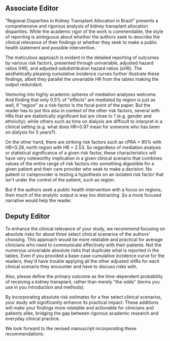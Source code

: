 ## Associate Editor
"Regional Disparities in Kidney Transplant Allocation in Brazil" presents a comprehensive and rigorous analysis of kidney transplant allocation disparities. While the academic rigor of the work is commendable, the style of reporting is ambiguous about whether the authors seek to describe the clinical relevance of their findings or whether they seek to make a public health statement and possible intervention.

The meticulous approach is evident in the detailed reporting of outcomes by various risk factors, presented through univariable, adjusted hazard ratios (HR), and adjusted subdistribution hazard ratios (sHR). The aesthetically pleasing cumulative incidence curves further illustrate these findings, albeit they parallel the unvariable HR from the tables making the output redundant.

Venturing into highly academic spheres of mediation analyses welcome. And finding that only 0.5% of "effects" are mediated by region is just as well, if "region" as a risk-factor is the focal point of the paper. But the reader has to put this also in context of the other risk factors, several with HRs that are statistically significant but are close to 1 (e.g. gender and ethnicity); while others such as time on dialysis are difficult to interpret in a clinical setting (e.g. what does HR=0.97 mean for someone who has been on dialysis for 5 years?). 

On the other hand, there are striking risk factors such as cPRA > 90% with HR=0.29, north region with HR = 2.53. So regardless of mediation analysis or statistical significance of a given risk factor, these characteristics will have very noteworthy implication in a given clinical scenario that combines values of the entire range of risk factors into something digestible for a given patient and their care provider who seek to make a decision. No patient or careprovider is testing a hypothesis on an isolated risk factor that isn't under the control of the patient, such as region.

But if the authors seek a public health intervention with a focus on regions, then much of the analytic output is way too distracting. So a more focused narrative would help the reader.

## Deputy Editor

To enhance the clinical relevance of your study, we recommend focusing on absolute risks for about three select clinical scenarios of the authors' choosing. This approach would be more relatable and practical for average clinicians who need to communicate effectively with their patients. Not the numerous univariable absolute risks that duplicate what is reported in the tables. Even if you provided a base-case cumulative incidence curve for the readers, they'd have trouble applying all the other adjusted sHRs for each clinical scenario they encounter and have to discuss risks with.

Also, please define the primary outcome as the time-dependent probability of receiving a kidney transplant, rather than merely "the odds" (terms you use in you introduction and methods). 

By incorporating absolute risk estimates for a few select clinical scenarios, your study will significantly enhance its practical impact. These additions will make your findings more relatable and actionable for clinicians and patients alike, bridging the gap between rigorous academic research and everyday clinical practice.

We look forward to the revised manuscript incorporating these recommendations.



